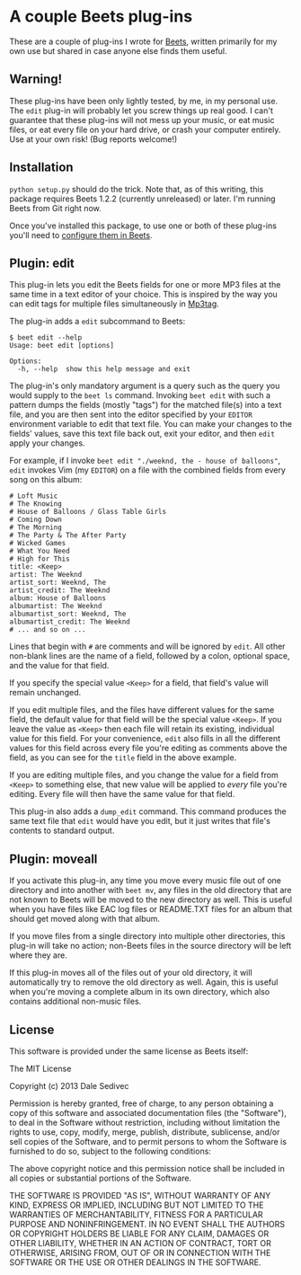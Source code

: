 # A couple Beets plug-ins

These are a couple of plug-ins I wrote for [Beets][], written
primarily for my own use but shared in case anyone else finds them
useful.

[Beets]: http://beets.radbox.org/

## Warning!

These plug-ins have been only lightly tested, by me, in my personal
use.  The `edit` plug-in will probably let you screw things up real
good.  I can't guarantee that these plug-ins will not mess up your
music, or eat music files, or eat every file on your hard drive, or
crash your computer entirely.  Use at your own risk!  (Bug reports
welcome!)

## Installation

`python setup.py` should do the trick.  Note that, as of this writing,
this package requires Beets 1.2.2 (currently unreleased) or later.
I'm running Beets from Git right now.

Once you've installed this package, to use one or both of these
plug-ins you'll need to [configure them in Beets][enable-plugins].

[enable-plugins]: http://beets.readthedocs.org/en/v1.2.1/plugins/index.html#using-plugins

## Plugin: edit

This plug-in lets you edit the Beets fields for one or more MP3 files
at the same time in a text editor of your choice.  This is inspired by
the way you can edit tags for multiple files simultaneously in
[Mp3tag][].

[Mp3tag]: http://www.mp3tag.de/en/

The plug-in adds a `edit` subcommand to Beets:

```
$ beet edit --help
Usage: beet edit [options]

Options:
  -h, --help  show this help message and exit
```

The plug-in's only mandatory argument is a query such as the query you
would supply to the `beet ls` command.  Invoking `beet edit` with such
a pattern dumps the fields (mostly "tags") for the matched file(s)
into a text file, and you are then sent into the editor specified by
your `EDITOR` environment variable to edit that text file.  You can
make your changes to the fields' values, save this text file back out,
exit your editor, and then `edit` apply your changes.

For example, if I invoke `beet edit "./weeknd, the - house of
balloons"`, `edit` invokes Vim (my `EDITOR`) on a file with the
combined fields from every song on this album:

```
# Loft Music
# The Knowing
# House of Balloons / Glass Table Girls
# Coming Down
# The Morning
# The Party & The After Party
# Wicked Games
# What You Need
# High for This
title: <Keep>
artist: The Weeknd
artist_sort: Weeknd, The
artist_credit: The Weeknd
album: House of Balloons
albumartist: The Weeknd
albumartist_sort: Weeknd, The
albumartist_credit: The Weeknd
# ... and so on ...
```

Lines that begin with `#` are comments and will be ignored by `edit`.
All other non-blank lines are the name of a field, followed by a
colon, optional space, and the value for that field.

If you specify the special value `<Keep>` for a field, that field's
value will remain unchanged.

If you edit multiple files, and the files have different values for
the same field, the default value for that field will be the special
value `<Keep>`.  If you leave the value as `<Keep>` then each file
will retain its existing, individual value for this field.  For your
convenience, `edit` also fills in all the different values for this
field across every file you're editing as comments above the field, as
you can see for the `title` field in the above example.

If you are editing multiple files, and you change the value for a
field from `<Keep>` to something else, that new value will be applied
to _every_ file you're editing.  Every file will then have the same
value for that field.

This plug-in also adds a `dump_edit` command.  This command produces
the same text file that `edit` would have you edit, but it just writes
that file's contents to standard output.

## Plugin: moveall

If you activate this plug-in, any time you move every music file out
of one directory and into another with `beet mv`, any files in the old
directory that are not known to Beets will be moved to the new
directory as well.  This is useful when you have files like EAC log
files or README.TXT files for an album that should get moved along
with that album.

If you move files from a single directory into multiple other
directories, this plug-in will take no action; non-Beets files in the
source directory will be left where they are.

If this plug-in moves all of the files out of your old directory, it
will automatically try to remove the old directory as well.  Again,
this is useful when you're moving a complete album in its own
directory, which also contains additional non-music files.

## License

This software is provided under the same license as Beets itself:

The MIT License

Copyright (c) 2013 Dale Sedivec

Permission is hereby granted, free of charge, to any person obtaining
a copy of this software and associated documentation files (the
"Software"), to deal in the Software without restriction, including
without limitation the rights to use, copy, modify, merge, publish,
distribute, sublicense, and/or sell copies of the Software, and to
permit persons to whom the Software is furnished to do so, subject to
the following conditions:

The above copyright notice and this permission notice shall be
included in all copies or substantial portions of the Software.

THE SOFTWARE IS PROVIDED "AS IS", WITHOUT WARRANTY OF ANY KIND,
EXPRESS OR IMPLIED, INCLUDING BUT NOT LIMITED TO THE WARRANTIES OF
MERCHANTABILITY, FITNESS FOR A PARTICULAR PURPOSE AND
NONINFRINGEMENT. IN NO EVENT SHALL THE AUTHORS OR COPYRIGHT HOLDERS BE
LIABLE FOR ANY CLAIM, DAMAGES OR OTHER LIABILITY, WHETHER IN AN ACTION
OF CONTRACT, TORT OR OTHERWISE, ARISING FROM, OUT OF OR IN CONNECTION
WITH THE SOFTWARE OR THE USE OR OTHER DEALINGS IN THE SOFTWARE.
